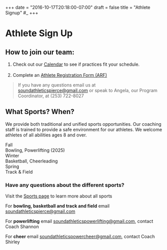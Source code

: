 +++
date = "2016-10-17T20:18:00-07:00"
draft = false
title = "Athlete Signup" #_
+++
# Athlete Sign Up

<article class="athlete-signup">
<h2 class="subhead">How to join our team:</h2>
<ol>
    <li>Check out our <a href="/calendar">Calendar</a> to see if practices fit your schedule.</li>
    <br>
    <li>Complete an <a href="/docs/ARF.pdf">Athlete Registration Form (ARF)</a><br></li>
</ol>
<blockquote>If you have any questions email us at <a href="mailto:soundathleticspierce@gmail.com">soundathleticspierce@gmail.com</a> or speak to Angela, our Program Coordinator, at (253) 722-8027</blockquote>
</article>
<article class="what-sports">
<h1>What Sports? When?</h1>
<p>We provide both traditional and unified sports opportunities. Our coaching staff is trained to
provide a safe environment for our athletes. We welcome athletes of all abilities ages 8 and
over.</p>
<article class="sport-season">
    <div>Fall</div>
    <div><i class="icon-right-bold"></i></div>
    <div>Bowling, Powerlifting (2025)</div>
</article>
<article class="sport-season">
    <div>Winter</div>
    <div><i class="icon-right-bold"></i></div>
    <div>Basketball, Cheerleading</div>
</article>
<article class="sport-season">
    <div>Spring</div>
    <div><i class="icon-right-bold"></i></div>
    <div>Track &amp; Field</div>
</article>
</article>

<h3>Have any questions about the different sports? </h3>

<p>Visit the <a href="/sports/">Sports page</a> to learn more about all sports</p>

<p>For <strong>bowling, basketball and track and field</strong> email <a href="mailto:soundathleticspierce@gmail.com">soundathleticspierce@gmail.com</a></p>

<p>For <strong>powerlifting</strong> email <a href="mailto:soundathleticpowerlifting@gmail.com">soundathleticspowerlifting@gmail.com</a>, contact Coach Shannon </p>

<p>For <strong>cheer</strong> email <a href="mailto:soundathleticscheer@gmail.com">soundathleticspowercheer@gmail.com</a>, contact Coach Shirley </p>